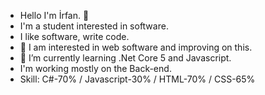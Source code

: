 - Hello I'm İrfan. 👋
- I'm a student interested in software.
- I like software, write code.  
- 👀 I am interested in web software and improving on this.
- 🌱 I’m currently learning .Net Core 5 and Javascript.
- I'm working mostly on the Back-end.
- Skill: C#-70% / Javascript-30% / HTML-70% / CSS-65%


<!---
irfanKeles/irfanKeles is a ✨ special ✨ repository because its `README.md` (this file) appears on your GitHub profile.
You can click the Preview link to take a look at your changes.
--->
